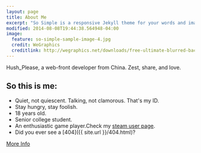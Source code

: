 ```yaml
---
layout: page
title: About Me
excerpt: "So Simple is a responsive Jekyll theme for your words and images."
modified: 2014-08-08T19:44:38.564948-04:00
image:
  feature: so-simple-sample-image-4.jpg
  credit: WeGraphics
  creditlink: http://wegraphics.net/downloads/free-ultimate-blurred-background-pack/
---
```


Hush_Please, a web-front developer from China. Zest, share, and love.

## So this is me:

* Quiet, not quiescent. Talking, not clamorous. That's my ID.
* Stay hungry, stay foolish.
* 18 years old.
* Senior college student. 
* An enthusiastic game player.Check my [steam user page](http://steamcommunity.com/id/hush_please/).
* Did you ever see a [404]({{ site.url }}/404.html)?

<a markdown="0" href="{{ site.url }}/theme-setup" class="btn">More Info</a>

[^1]: Example: *domain.com/category-name/post-title*
